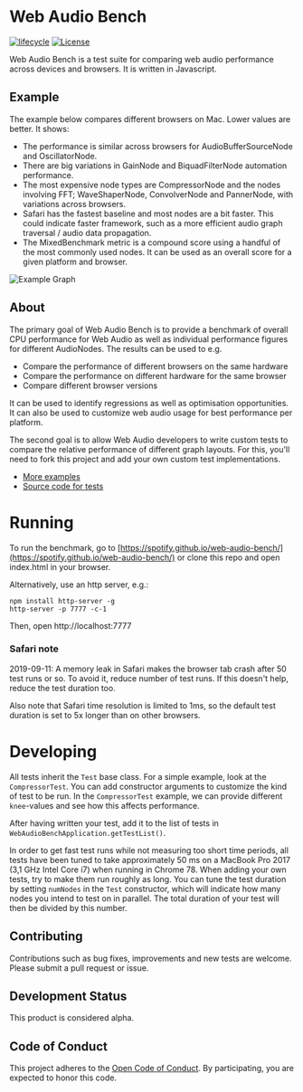 # Web Audio Bench

[![lifecycle](https://img.shields.io/badge/lifecycle-alpha-blue.svg)](https://img.shields.io/badge/lifecycle-alpha-blue.svg)
[![License](https://img.shields.io/github/license/spotify/apollo.svg)](LICENSE.txt)

Web Audio Bench is a test suite for comparing web audio performance across devices and browsers. It is written in Javascript.

## Example

The example below compares different browsers on Mac. Lower values are better. It shows:

* The performance is similar across browsers for AudioBufferSourceNode and OscillatorNode.
* There are big variations in GainNode and BiquadFilterNode automation performance. 
* The most expensive node types are CompressorNode and the nodes involving FFT; WaveShaperNode, ConvolverNode and PannerNode, with variations across browsers.
* Safari has the fastest baseline and most nodes are a bit faster. This could indicate faster framework, such as a more efficient audio graph traversal / audio data propagation.
* The MixedBenchmark metric is a compound score using a handful of the most commonly used nodes. It can be used as an overall score for a given platform and browser.

![Example Graph](doc/mac_graph.png)

## About

The primary goal of Web Audio Bench is to provide a benchmark of overall CPU performance for Web Audio as well as individual performance figures for different AudioNodes. The results can be used to e.g.

* Compare the performance of different browsers on the same hardware
* Compare the performance on different hardware for the same browser
* Compare different browser versions

It can be used to identify regressions as well as optimisation opportunities. It can also be used to customize web audio usage for best performance per platform.

The second goal is to allow Web Audio developers to write custom tests to compare the relative performance of different graph layouts. For this, you'll need to fork this project and add your own
custom test implementations.

* [More examples](doc/Example.md)
* [Source code for tests](js/Test.js)

# Running

To run the benchmark, go to [https://spotify.github.io/web-audio-bench/](https://spotify.github.io/web-audio-bench/) or clone this repo and open index.html in your browser.

Alternatively, use an http server, e.g.:

    npm install http-server -g
    http-server -p 7777 -c-1
    
Then, open http://localhost:7777

### Safari note

2019-09-11: A memory leak in Safari makes the browser tab crash after 50 test runs or so. To avoid it, reduce number of test runs. If this doesn't help, reduce the test duration too.

Also note that Safari time resolution is limited to 1ms, so the default test duration is set to 5x longer than on other browsers.

# Developing

All tests inherit the `Test` base class. For a simple example, look at the `CompressorTest`. You can add constructor arguments to customize the kind of test to be run. In the `CompressorTest`
example, we can provide different `knee`-values and see how this affects performance.

After having written your test, add it to the list of tests in `WebAudioBenchApplication.getTestList()`.

In order to get fast test runs while not measuring too short time periods, all tests have been tuned to take approximately 50 ms on a MacBook Pro 2017 (3,1 GHz Intel Core i7) when running in Chrome 78. When adding your
own tests, try to make them run roughly as long. You can tune the test duration by setting `numNodes` in the `Test` constructor, which will indicate how many
nodes you intend to test on in parallel. The total duration of your test will then be divided by this number.

## Contributing

Contributions such as bug fixes, improvements and new tests are welcome. Please submit a pull request or issue.

## Development Status

This product is considered alpha.

## Code of Conduct

This project adheres to the [Open Code of Conduct][code-of-conduct]. By participating, you are expected to honor this code.

[code-of-conduct]: https://github.com/spotify/code-of-conduct/blob/master/code-of-conduct.md
